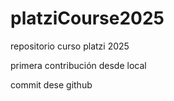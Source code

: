 # platziCourse2025

repositorio curso platzi 2025

primera contribución desde local

commit dese github
